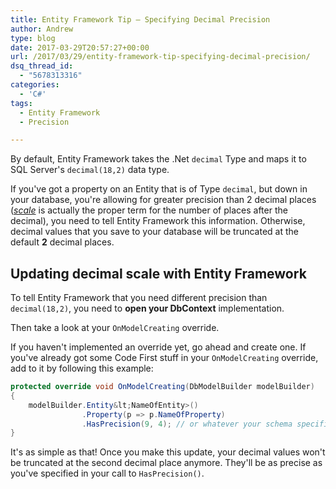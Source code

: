 ```yaml
---
title: Entity Framework Tip – Specifying Decimal Precision
author: Andrew
type: blog
date: 2017-03-29T20:57:27+00:00
url: /2017/03/29/entity-framework-tip-specifying-decimal-precision/
dsq_thread_id:
  - "5678313316"
categories:
  - 'C#'
tags:
  - Entity Framework
  - Precision

---
```

By default, Entity Framework takes the .Net `decimal` Type and maps it to SQL Server's `decimal(18,2)` data type.

If you've got a property on an Entity that is of Type `decimal`, but down in your database, you're allowing for greater precision than 2 decimal places ([_scale_][1] is actually the proper term for the number of places after the decimal), you need to tell Entity Framework this information. Otherwise, decimal values that you save to your database will be truncated at the default **2** decimal places.

## Updating decimal scale with Entity Framework

To tell Entity Framework that you need different precision than `decimal(18,2)`, you need to **open your DbContext** implementation.

Then take a look at your `OnModelCreating` override.

If you haven't implemented an override yet, go ahead and create one. If you've already got some Code First stuff in your `OnModelCreating` override, add to it by following this example:

```c#
protected override void OnModelCreating(DbModelBuilder modelBuilder)
{
    modelBuilder.Entity&lt;NameOfEntity>()
                .Property(p => p.NameOfProperty)
                .HasPrecision(9, 4); // or whatever your schema specifies
}
```

It's as simple as that! Once you make this update, your decimal values won't be truncated at the second decimal place anymore. They'll be as precise as you've specified in your call to `HasPrecision()`.

 [1]: https://docs.microsoft.com/en-us/sql/t-sql/data-types/precision-scale-and-length-transact-sql